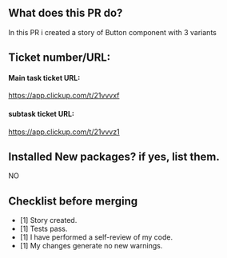 ## What does this PR do?

In this PR i created a story of Button component with 3 variants

## Ticket number/URL:

#### Main task ticket URL:

https://app.clickup.com/t/21vvvxf

#### subtask ticket URL:

https://app.clickup.com/t/21vvvz1

## Installed New packages? if yes, list them.

NO

## Checklist before merging

- [1] Story created.
- [1] Tests pass.
- [1] I have performed a self-review of my code.
- [1] My changes generate no new warnings.
